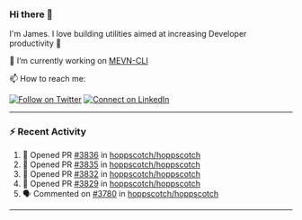 ### Hi there 👋

I'm James. I love building utilities aimed at increasing Developer productivity :raised_hands: 

🔭 I’m currently working on [MEVN-CLI](https://github.com/madlabsinc/mevn-cli)

📫 How to reach me:

[![Follow on Twitter](https://img.shields.io/badge/--twitter?label=Twitter&logo=Twitter&style=social)](https://twitter.com/james_madhacks) [![Connect on LinkedIn](https://img.shields.io/badge/--linkedin?label=LinkedIn&logo=LinkedIn&style=social)](https://www.linkedin.com/in/jamesgeorge007)

---

### :zap: Recent Activity

<!--START_SECTION:activity-->
1. 💪 Opened PR [#3836](https://github.com/hoppscotch/hoppscotch/pull/3836) in [hoppscotch/hoppscotch](https://github.com/hoppscotch/hoppscotch)
2. 💪 Opened PR [#3835](https://github.com/hoppscotch/hoppscotch/pull/3835) in [hoppscotch/hoppscotch](https://github.com/hoppscotch/hoppscotch)
3. 💪 Opened PR [#3832](https://github.com/hoppscotch/hoppscotch/pull/3832) in [hoppscotch/hoppscotch](https://github.com/hoppscotch/hoppscotch)
4. 💪 Opened PR [#3829](https://github.com/hoppscotch/hoppscotch/pull/3829) in [hoppscotch/hoppscotch](https://github.com/hoppscotch/hoppscotch)
5. 🗣 Commented on [#3780](https://github.com/hoppscotch/hoppscotch/pull/3780#issuecomment-1934509627) in [hoppscotch/hoppscotch](https://github.com/hoppscotch/hoppscotch)
<!--END_SECTION:activity-->

---

<!--
**jamesgeorge007/jamesgeorge007** is a ✨ _special_ ✨ repository because its `README.md` (this file) appears on your GitHub profile.

Here are some ideas to get you started:

- 🌱 I’m currently learning ...
- 👯 I’m looking to collaborate on ...
- 🤔 I’m looking for help with ...
- 💬 Ask me about ...
- 😄 Pronouns: ...
- ⚡ Fun fact: ...
-->
